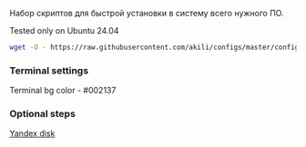 Набор скриптов для быстрой установки в систему всего нужного ПО.

Tested only on Ubuntu 24.04

```bash
wget -O - https://raw.githubusercontent.com/akili/configs/master/configure_os.sh | bash <(cat) </dev/tty
```

### Terminal settings

Terminal bg color - #002137

### Optional steps

[Yandex disk](https://yandex.ru/support/yandex-360/customers/disk/desktop/linux/ru/installation)
